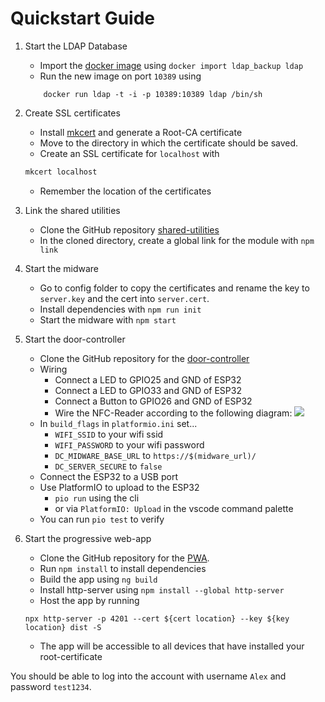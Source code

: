 # Quickstart Guide
1. Start the LDAP Database
    - Import the [docker image](/ldap_backup.tar) using `docker import ldap_backup ldap`
    - Run the new image on port `10389` using
    ```
        docker run ldap -t -i -p 10389:10389 ldap /bin/sh
    ```
    
2. Create SSL certificates
    - Install [mkcert](https://mkcert.org/) and generate a Root-CA certificate
    - Move to the directory in which the certificate should be saved.
    - Create an SSL certificate for `localhost` with
    ```cmd
    mkcert localhost
    ```
    - Remember the location of the certificates

3. Link the shared utilities
    - Clone the GitHub repository [shared-utilities](https://github.com/l-nn-rt/nfc-door-control-system-shared-utilitites.git)
    - In the cloned directory, create a global link for the module with `npm link`

4. Start the midware
    - Go to config folder to copy the certificates and rename the  key to `server.key` and the cert into `server.cert`.
    - Install dependencies with `npm run init`
    - Start the midware with `npm start`

5. Start the door-controller
    - Clone the GitHub repository for the [door-controller](https://github.com/davidgru/nfc-door-controll-system-esp32-firmware)
    - Wiring
        - Connect a LED to GPIO25 and GND of ESP32
        - Connect a LED to GPIO33 and GND of ESP32
        - Connect a Button to GPIO26 and GND of ESP32
        - Wire the NFC-Reader according to the following diagram:
    ![](https://github.com/davidgru/nfc-door-control-system-esp32-firmware/blob/main/esp32-rfid-rc522-wiring-diagram.jpg)
    - In `build_flags` in `platformio.ini` set...
        - `WIFI_SSID` to your wifi ssid
        - `WIFI_PASSWORD` to your wifi password
        - `DC_MIDWARE_BASE_URL` to `https://$(midware_url)/`
        - `DC_SERVER_SECURE` to `false`
    - Connect the ESP32 to a USB port
    - Use PlatformIO to upload to the ESP32
        - `pio run` using the cli
        - or via `PlatformIO: Upload` in the vscode command palette
    - You can run `pio test` to verify

6. Start the progressive web-app
    - Clone the GitHub repository for the [PWA](https://github.com/ZaTTTel/nfc-door-control-system-pwa/).
    - Run `npm install` to install dependencies
    - Build the app using `ng build`
    - Install http-server using `npm install --global http-server`
    - Host the app by running
    ```
    npx http-server -p 4201 --cert ${cert location} --key ${key location} dist -S
    ```
    - The app will be accessible to all devices that have installed your root-certificate

You should be able to log into the account with username `Alex` and password `test1234`.
